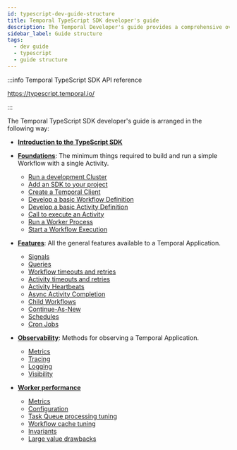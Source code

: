 ```yaml
---
id: typescript-dev-guide-structure
title: Temporal TypeScript SDK developer's guide
description: The Temporal Developer's guide provides a comprehensive overview of the structures, primitives, and features used in Temporal Application development.
sidebar_label: Guide structure
tags:
  - dev guide
  - typescript
  - guide structure
---
```


:::info Temporal TypeScript SDK API reference

https://typescript.temporal.io/

:::

The Temporal TypeScript SDK developer's guide is arranged in the following way:

- [**Introduction to the TypeScript SDK**](/typescript/introduction-to-typescript-sdk)

- [**Foundations**](/dev-guide/typescript/foundations): The minimum things required to build and run a simple Workflow with a single Activity.

  - [Run a development Cluster](/dev-guide/typescript/foundations#run-a-dev-cluster)
  - [Add an SDK to your project](/dev-guide/typescript/foundations#add-your-sdk)
  - [Create a Temporal Client](/dev-guide/typescript/foundations#connect-to-a-cluster)
  - [Develop a basic Workflow Definition](/dev-guide/typescript/foundations#develop-workflows)
  - [Develop a basic Activity Definition](/dev-guide/typescript/foundations#develop-activities)
  - [Call to execute an Activity](/dev-guide/typescript/foundations#activity-execution)
  - [Run a Worker Process](/dev-guide/typescript/foundations#run-worker-processes)
  - [Start a Workflow Execution](/dev-guide/typescript/foundations#start-workflow-execution)

- [**Features**](/dev-guide/typescript/features): All the general features available to a Temporal Application.

  - [Signals](/dev-guide/typescript/features#signals)
  - [Queries](/dev-guide/typescript/features#queries)
  - [Workflow timeouts and retries](/dev-guide/typescript/features#workflow-timeouts)
  - [Activity timeouts and retries](/dev-guide/typescript/features#activity-timeouts)
  - [Activity Heartbeats](/dev-guide/typescript/features#activity-heartbeats)
  - [Async Activity Completion](/dev-guide/typescript/features#asynchronous-activity-completion)
  - [Child Workflows](/dev-guide/typescript/features#child-workflows)
  - [Continue-As-New](/dev-guide/typescript/features#continue-as-new)
  - [Schedules](/dev-guide/typescript/features#schedule-a-workflow)
  - [Cron Jobs](/dev-guide/typescript/features#temporal-cron-jobs)

- [**Observability**](/dev-guide/typescript/observability): Methods for observing a Temporal Application.

  - [Metrics](/dev-guide/typescript/observability#metrics)
  - [Tracing](/dev-guide/typescript/observability#tracing)
  - [Logging](/dev-guide/typescript/observability#logging)
  - [Visibility](/dev-guide/typescript/observability#visibility)

- [**Worker performance**](/dev-guide/worker-performance)

  - [Metrics](/dev-guide/worker-performance#metrics)
  - [Configuration](/dev-guide/worker-performance#configuration)
  - [Task Queue processing tuning](/dev-guide/worker-performance#task-queues-processing-tuning)
  - [Workflow cache tuning](/dev-guide/worker-performance#workflow-cache-tuning)
  - [Invariants](/dev-guide/worker-performance#invariants)
  - [Large value drawbacks](/dev-guide/worker-performance#drawbacks-of-putting-just-large-values-everywhere)

